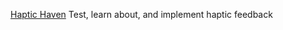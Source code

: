 
[Haptic Haven](https://github.com/davejacobsen/HapticHaven)
Test, learn about, and implement haptic feedback
